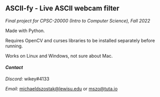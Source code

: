 ## **ASCII-fy - Live ASCII webcam filter**

*Final project for CPSC-20000 (Intro to Computer Science), Fall 2022*


Made with Python.

Requires OpenCV and curses libraries to be installed separately before running.

Works on Linux and Windows, not sure about Mac.


#### ***Contact***

*Discord:*  wikey#4133

*Email:*  michaeldszostak@lewisu.edu  or  mszo@tuta.io
